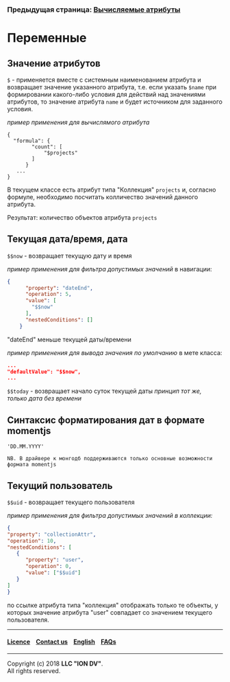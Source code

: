### Предыдущая страница: [Вычисляемые атрибуты](/docs/ru/2_system_description/metadata_structure/meta_class/atr_formula.md#вычисляемые-атрибуты-без-кеширования)

# Переменные 
## Значение атрибутов

`$` - применяется вместе с системным наименованием атрибута и возвращает значение указанного атрибута, т.е. если указать `$name` при формировании какого-либо условия для действий над значениями атрибутов, то значение атрибута `name` и будет источником для заданного условия.

_пример применения для вычислямого атрибута_
```
{
  "formula": {
        "count": [
            "$projects"
        ]
      }
   ...
}
```
В текущем классе есть атрибут типа "Коллекция"  `projects` и, согласно формуле, необходимо посчитать колличество значений данного атрибута.

Результат: количество объектов атрибута `projects`

## Текущая дата/время, дата

`$$now` - возвращает текущую дату и время

_пример применения для фильтра допустимых значений_
в навигации:
```json
{
      "property": "dateEnd",
      "operation": 5,
      "value": [
        "$$now"
      ],
      "nestedConditions": []
    }
```
"dateEnd" меньше текущей даты/времени

_пример применения для вывода значения по умолчанию_
в мете класса:
```json
...
"defaultValue": "$$now",
...
```

`$$today` - возвращает начало суток текущей даты 
_принцип тот же, только дата без времени_

## Синтаксис форматирования дат в формате momentjs

```
'DD.MM.YYYY'
```

```
NB. В драйвере к монгодб поддерживаются только основные возможности формата momentjs 
```

## Текущий пользователь

`$$uid` - возвращает текущего пользователя

_пример применения для фильтра допустимых значений в коллекции:_

```json
{
"property": "collectionAttr",
"operation": 10,
"nestedConditions": [
   {
      "property": "user",
      "operation": 0,
      "value": ["$$uid"]
   }
] 
}
```
по ссылке атрибута типа "коллекция" отображать только те объекты, у которых значение атрибута "user" совпадает со значением текущего пользователя.

--------------------------------------------------------------------------  


#### [Licence](/LICENCE.md) &ensp;  [Contact us](https://iondv.ru/index.html) &ensp;  [English](/docs/en/2_system_description/metadata_structure/meta_variables.md) &ensp; [FAQs](/faqs.md)  <div><img src="https://mc.iondv.com/watch/local/docs/framework" style="position:absolute; left:-9999px;" height=1 width=1 alt="iondv metrics"></div>         



--------------------------------------------------------------------------  

Copyright (c) 2018 **LLC "ION DV"**.   
All rights reserved. 